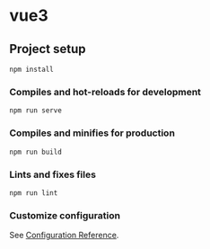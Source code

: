 <!--
 * @Date: 2021-11-10 19:45:02
 * @LastEditors: zhangheng
 * @LastEditTime: 2021-11-10 20:18:45
-->

# vue3

## Project setup

```
npm install
```

### Compiles and hot-reloads for development

```
npm run serve
```

### Compiles and minifies for production

```
npm run build
```

### Lints and fixes files

```
npm run lint
```

### Customize configuration

See [Configuration Reference](https://cli.vuejs.org/config/).
